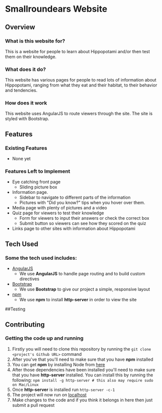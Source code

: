 # Smallroundears Website
 
## Overview
 
### What is this website for?
 
This is a website for people to learn about Hippopotami and/or then test them on their knowledge.
 
### What does it do?
 
This website has various pages for people to read lots of information about Hippopotami, ranging from what they eat and their habitat, to their behavior and tendencies.
 
### How does it work
 
This website uses AngularJS to route viewers through the site. The site is styled with Bootstrap.

## Features
 
### Existing Features
- None yet
 
### Features Left to Implement

- Eye catching front page
	- Sliding picture box
- Information page.
    - Sidebar to navigate to different parts of the information
    - Pictures with "Did you know?" tips when you hover over them.
- Media page with plenty of pictures and a video
- Quiz page for viewers to test their knowledge
    - Form for viewers to input their answers or check the correct box
    - Submit button so viewers can see how they scored on the quiz
- Links page to other sites with information about Hippopotami

## Tech Used
### Some the tech used includes:
- [AngularJS](https://angularjs.org/)
    - We use **AngularJS** to handle page routing and to build custom directives
- [Bootstrap](http://getbootstrap.com/)
    - We use **Bootstrap** to give our project a simple, responsive layout
- [npm](https://www.npmjs.com/)
    - We use **npm** to install **http-server** in order to view the site

##Testing

## Contributing
 
### Getting the code up and running
1. Firstly you will need to clone this repository by running the ```git clone <project's Github URL>``` command
2. After you've that you'll need to make sure that you have **npm** installed
  1. You can get **npm** by installing Node from [here](https://nodejs.org/en/)
4. After those dependencies have been installed you'll need to make sure that you have **http-server** installed. You can install this by running the following: ```npm install -g http-server # this also may require sudo on Mac/Linux```
5. Once **http-server** is installed run ```http-server -c-1```
6. The project will now run on [localhost](http://127.0.0.1:8080)
7. Make changes to the code and if you think it belongs in here then just submit a pull request